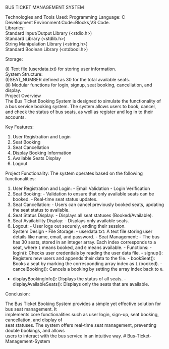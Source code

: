BUS TICKET MANAGEMENT SYSTEM


Technologies and Tools Used:
Programming Language: C  
Development Environment:Code::Blocks,VS Code.   
Libraries:  
Standard Input/Output Library (<stdio.h>)  
Standard Library (<stdlib.h>)  
String Manipulation Library (<string.h>)      
Standard Boolean Library (<stdbool.h>)  

Storage:  

(i) Text file (userdata.txt) for storing user information.  
System Structure:  
(I)SEAT_NUMBER defined as 30 for the total available seats.  
(ii) Modular functions for login, signup, seat booking, cancellation, and display.  
Project Overview  
The Bus Ticket Booking System is designed to simulate the functionality of a bus service booking system. 
The system allows users to book, cancel, and check the status of bus seats, as well as register and log in 
to their accounts.  

Key Features:  
1. User Registration and Login  
2. Seat Booking  
3. Seat Cancellation  
4. Display Booking Information  
5. Available Seats Display  
6. Logout

Project Functionality:
The system operates based on the following functionalities:  
1. User Registration and Login:  - Email Validation    - Login Verification  
2. Seat Booking:  - Validation to ensure that only available seats can be booked.  - Real-time seat status updates.  
3. Seat Cancellation:  - Users can cancel previously booked seats, updating the seat status to available.  
4. Seat Status Display:  - Displays all seat statuses (Booked/Available).  
5. Seat Availability Display:  - Displays only available seats.  
6. Logout:  - User logs out securely, ending their session.  
System Design  - File Storage:  - userdata.txt: A text file storing user details like name, email, and password.  - Seat Management:  - The bus has 30 seats, stored in an integer array. Each index corresponds to a seat, where `1` means 
booked, and `0` means available.  - Functions:  - login(): Checks user credentials by reading the user data file.  - signup(): Registers new users and appends their data to the file.  - bookSeat(): Books a seat by marking the corresponding array index as `1` (booked).    - 
cancelBooking(): Cancels a booking by setting the array index back to `0`.  
- displayBookingInfo(): Displays the status of all seats.  - displayAvailableSeats(): Displays only the seats that are available.

Conclusion:

The Bus Ticket Booking System provides a simple yet effective solution for bus seat management. It  
implements core functionalities such as user login, sign-up, seat booking, cancellation, and display of  
seat statuses. The system offers real-time seat management, preventing double bookings, and allows  
users to interact with the bus service in an intuitive way. # Bus-Ticket-Management-System
